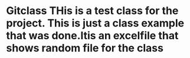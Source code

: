 # Gitclass THis is a test class for the project. This is just a class example that was done.Itis an excelfile that shows random file for the class
